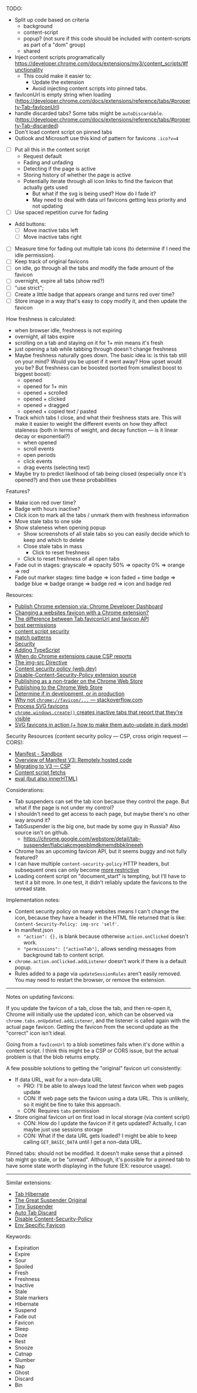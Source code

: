 TODO:

- Split up code based on criteria
  - background
  - content-script
  - popup? (not sure if this code should be included with content-scripts as part of a "dom" group)
  - shared
- Inject content scripts programatically
  https://developer.chrome.com/docs/extensions/mv3/content_scripts/#functionality
  - This could make it easier to:
    - Update the extension
    - Avoid injecting content scripts into pinned tabs.
- favIconUrl is empty string when loading (https://developer.chrome.com/docs/extensions/reference/tabs/#property-Tab-favIconUrl)
- handle discarded tabs? Some tabs might be `autoDiscardable`. (https://developer.chrome.com/docs/extensions/reference/tabs/#property-Tab-discarded)
- Don't load content script on pinned tabs
- Outlook and Microsoft use this kind of pattern for favicons `.ico?v=4`

- [ ] Put all this in the content script
  - Request default
  - Fading and unfading
  - Detecting if the page is active
  - Storing history of whether the page is active
  - Potentially iterate through all icon links to find the favicon that actually gets used
    - But what if the svg is being used? How do I fade it?
    - May need to deal with data url favicons getting less priority and not updating
- [ ] Use spaced repetition curve for fading
- Add buttons:
  - [ ] Move inactive tabs left
  - [ ] Move inactive tabs right
- [ ] Measure time for fading out multiple tab icons (to determine if I need the idle permission).
- [ ] Keep track of original favicons
- [ ] on idle, go through all the tabs and modify the fade amount of the favicon
- [ ] overnight, expire all tabs (show red?)
- [ ] "use strict";
- [ ] Create a little badge that appears orange and turns red over time?
- [ ] Store image in a way that's easy to copy modify it, and then update the favicon

How freshness is calculated:

- when browser idle, freshness is not expiring
- overnight, all tabs expire
- scrolling on a tab and staying on it for 1+ min means it's fresh
- just opening a tab while tabbing through doesn't change freshness
- Maybe freshness naturally goes down. The basic idea is: is this tab still on your mind? Would you be upset if it went away? How upset would you be? But freshness can be boosted (sorted from smallest boost to biggest boost):
  - opened
  - opened for 1+ min
  - opened + scrolled
  - opened + clicked
  - opened + dragged
  - opened + copied text / pasted
- Track which tabs I close, and what their freshness stats are. This will make it easier to weight the different events on how they affect staleness (both in terms of weight, and decay function — is it linear decay or exponential?)
  - when opened
  - scroll events
  - open periods
  - click events
  - drag events (selecting text)
- Maybe try to predict likelihood of tab being closed (especially once it's opened?) and then use these probabilities

Features?

- Make icon red over time?
- Badge with hours inactive?
- Click icon to mark all the tabs / unmark them with freshness information
- Move stale tabs to one side
- Show staleness when opening popup
  - Show screenshots of all stale tabs so you can easily decide which to keep and which to delete
  - Close stale tabs in mass
    - Click to reset freshness
  - Click to reset freshness of all open tabs
- Fade out in stages: grayscale => opacity 50% => opacity 0% => orange => red
- Fade out marker stages: time badge => icon faded + time badge => badge blue => badge orange => badge red => icon and badge red

Resources:

- [Publish Chrome extension via: Chrome Developer Dashboard](https://chrome.google.com/webstore/devconsole)
- [Changing a websites favicon with a Chrome extension?](https://stackoverflow.com/a/45974139)
- [The difference between Tab.faviconUrl and favicon API
  ](https://groups.google.com/a/chromium.org/g/chromium-extensions/c/qS1rVpQVl8o)
- [host permissions](https://developer.chrome.com/docs/extensions/mv3/declare_permissions/#host-permissions)
- [content script security](https://developer.chrome.com/docs/extensions/mv3/messaging/#content-scripts-are-less-trustworthy)
- [match patterns](https://developer.chrome.com/docs/extensions/mv3/match_patterns/)
- [Security](https://developer.chrome.com/docs/extensions/mv3/content_scripts/#security)
- [Adding TypeScript](https://developer.chrome.com/docs/extensions/mv3/getstarted/development-basics/#types)
- [When do Chrome extensions cause CSP reports](https://www.debugbear.com/blog/chrome-extension-csp-error-noise)
- [The img-src Directive](https://content-security-policy.com/img-src/)
- [Content security policy (web.dev)](https://web.dev/csp)
- [Disable-Content-Security-Policy extension source](https://github.com/WithoutHair/Disable-Content-Security-Policy)
- [Publishing as a non-trader on the Chrome Web Store](https://stackoverflow.com/questions/72488292/chrome-webstore-developer-dashboard-am-i-a-trader-or-non-trader)
- [Publishing to the Chrome Web Store](https://developer.chrome.com/docs/webstore/publish/#step5)
- [Determine if in development, or in production](https://stackoverflow.com/questions/36339862/how-to-know-chrome-extension-is-in-development-or-production-environment)
- [Why not `chrome://favicon/...` — stackoverflow.com](https://stackoverflow.com/questions/10665321/reliably-getting-favicons-in-chrome-extensions-chrome-favicon)
- [Process SVG favicons](https://levelup.gitconnected.com/draw-an-svg-to-canvas-and-download-it-as-image-in-javascript-f7f7713cf81f)
- [`chrome.windows.create()` creates inactive tabs that report that they're visible](https://bugs.chromium.org/p/chromium/issues/detail?id=1379232)
- [SVG favicons in action (+ how to make them auto-update in dark mode)](https://css-tricks.com/svg-favicons-in-action/)

Security Resources (content security policy — CSP, cross origin request — CORS):

- [Manifest - Sandbox](https://developer.chrome.com/docs/extensions/mv3/manifest/sandbox/)
- [Overview of Manifest V3: Remotely hosted code](https://developer.chrome.com/docs/extensions/mv3/intro/mv3-overview/#remotely-hosted-code)
- [Migrating to V3 — CSP](https://developer.chrome.com/docs/extensions/mv3/mv3-migration/#content-security-policy)
- [Content script fetchs](https://www.chromium.org/Home/chromium-security/extension-content-script-fetches/)
- [eval (but also innerHTML)](https://developer.chrome.com/docs/extensions/mv3/sandboxingEval/)

Considerations:

- Tab suspenders can set the tab icon because they control the page. But what if the page is not under my control?
- I shouldn't need to get access to each page, but maybe there's no other way around it?
- TabSuspender is the big one, but made by some guy in Russia? Also source isn't on github.
  - https://chrome.google.com/webstore/detail/tab-suspender/fiabciakcmgepblmdkmemdbbkilneeeh
- Chrome has an upcoming favicon API, but it seems buggy and not fully featured?
- I can have multiple `content-security-policy` HTTP headers, but subsequent ones can only become [more restrictive](https://chrisguitarguy.com/2019/07/05/working-with-multiple-content-security-policy-headers/)
- Loading content script on "document_start" is tempting, but I'll have to test it a bit more. In one test, it didn't reliably update the favicons to the unread state.

Implementation notes:

- Content security policy on many websites means I can't change the icon, because they have a header in the HTML file returned that is like: `Content-Security-Policy: img-src 'self'`.
- In manifest.json
  - `"action": {},` is blank because otherwise `action.onClicked` doesn't work.
  - `"permissions": ["activeTab"],` allows sending messages from background tab to content script.
- `chrome.action.onClicked.addListener` doesn't work if there is a default popup.
- Rules added to a page via `updateSessionRules` aren't easily removed. You may need to restart the browser, or remove the extension.

---

Notes on updating favicons:

If you update the favicon of a tab, close the tab, and then re-open it, Chrome will initially use the updated icon,
which can be observed via `chrome.tabs.onUpdated.addListener`, and the listener is called again with the actual page favicon. Getting the favicon from the second update as the "correct" icon isn't ideal.

Going from a `favIconUrl` to a blob sometimes fails when it's done within a content script. I think this might be a
CSP or CORS issue, but the actual problem is that the blob returns empty.

A few possible solutions to getting the "original" favicon url consistently:

- If data URL, wait for a non-data URL
  - PRO: I'll be able to always load the latest favicon when web pages update
  - CON: If web page sets the favicon using a data URL. This is unlikely, so it might be fine to take this approach.
  - CON: Requires `tabs` permission
- Store original favicon url on first load in local storage (via content script)
  - CON: How do I update the favicon if it gets updated? Actually, I can maybe just use sessions storage
  - CON: What if the data URL gets loaded? I might be able to keep calling `GET_BASIC_DATA` until I get a non-data URL.

Pinned tabs: should not be modified. It doesn't make sense that a pinned tab might go stale, or be "unread". Although, it's possible for a pinned tab to have some state worth displaying in the future (EX: resource usage).

---

Similar extensions:

- [Tab Hibernate](https://chrome.google.com/webstore/detail/tab-hibernate/ammlihljcndoijbkoobiobhjgoopiidn?hl=en-US)
- [The Great Suspender Original](https://chrome.google.com/webstore/detail/the-great-suspender-origi/ahmkjjgdligadogjedmnogbpbcpofeeo?hl=en-US)
- [Tiny Suspender](https://chrome.google.com/webstore/detail/tiny-suspender/bbomjaikkcabgmfaomdichgcodnaeecf?hl=en-US)
- [Auto Tab Discard](https://chrome.google.com/webstore/detail/auto-tab-discard/jhnleheckmknfcgijgkadoemagpecfol?hl=en-US)
- [Disable Content-Security-Policy](https://chrome.google.com/webstore/detail/disable-content-security/ieelmcmcagommplceebfedjlakkhpden)
- [Env Specific Favicon](https://github.com/Elliot67/env-specific-favicon)

Keywords:

- Expiration
- Expire
- Sour
- Spoiled
- Fresh
- Freshness
- Inactive
- Stale
- Stale markers
- Hibernate
- Suspend
- Fade out
- Favicon
- Sleep
- Doze
- Rest
- Snooze
- Catnap
- Slumber
- Nap
- Ghost
- Discard
- Bin
